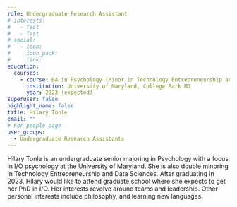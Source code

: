 ```yaml
---
role: Undergraduate Research Assistant
# interests:
#   - Test
#   - Test
# social:
#   - icon: 
#     icon_pack: 
#     link: 
education:
  courses:
    - course: BA in Psychology (Minor in Technology Entrepreneurship and Data Sciences)
      institution: University of Maryland, College Park MD
      year: 2023 (expected)
superuser: false
highlight_name: false
title: Hilary Tonle
email: ""
# For people page
user_groups: 
  - Undergraduate Research Assistants
---
```

Hilary Tonle is an undergraduate senior majoring in Psychology with a focus in I/O psychology at the University of Maryland. She is also double minoring in Technology Entrepreneurship and Data Sciences. After graduating in 2023, Hilary would like to attend graduate school where she expects to get her PhD in I/O. Her interests revolve around teams and leadership. Other personal interests include philosophy, and learning new languages.